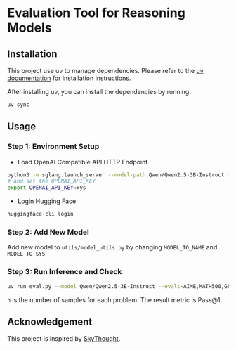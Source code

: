 # Evaluation Tool for Reasoning Models

## Installation

This project use uv to manage dependencies. Please refer to the [uv documentation](https://docs.astral.sh/uv/getting-started/installation/) for installation instructions.

After installing uv, you can install the dependencies by running:
```bash
uv sync
```

## Usage

### Step 1: Environment Setup

- Load OpenAI Compatible API HTTP Endpoint
```bash
python3 -m sglang.launch_server --model-path Qwen/Qwen2.5-3B-Instruct --host 0.0.0.0 --port 30000 --tp 2
# and set the OPENAI_API_KEY
export OPENAI_API_KEY=xys
```
- Login Hugging Face
```bash
huggingface-cli login
```

### Step 2: Add New Model

Add new model to `utils/model_utils.py` by changing `MODEL_TO_NAME` and `MODEL_TO_SYS`


### Step 3: Run Inference and Check

```bash
uv run eval.py --model Qwen/Qwen2.5-3B-Instruct --evals=AIME,MATH500,GPQADiamond --base-url http://localhost:30000/v1 --output_file=Qwen2.5-3B-Instruct.txt  --temperature 0.6 --n 8 --sample-size 100
```

`n` is the number of samples for each problem. The result metric is Pass@1.


## Acknowledgement

This project is inspired by [SkyThought](https://github.com/NovaSky-AI/SkyThought).
